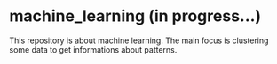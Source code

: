 # machine_learning (in progress...)

This repository is about machine learning. The main focus is clustering some data to get informations about patterns.



